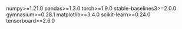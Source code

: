 numpy>=1.21.0
pandas>=1.3.0
torch>=1.9.0
stable-baselines3>=2.0.0
gymnasium>=0.28.1
matplotlib>=3.4.0
scikit-learn>=0.24.0
tensorboard>=2.6.0